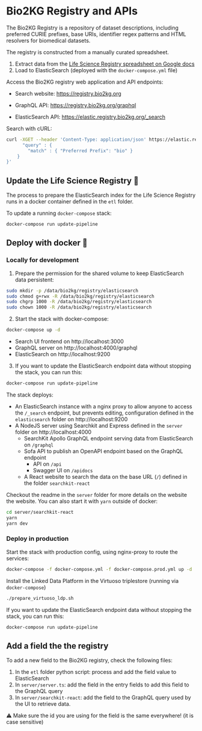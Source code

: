 # Bio2KG Registry and APIs

The Bio2KG Registry is a repository of dataset descriptions, including preferred CURIE prefixes, base URIs, identifier regex patterns and HTML resolvers for biomedical datasets.

The registry is constructed from a manually curated spreadsheet.

1. Extract data from the [Life Science Registry spreadsheet on Google docs](https://docs.google.com/spreadsheets/d/1c4DmQqTGS4ZvJU_Oq2MFnLk-3UUND6pWhuMoP8jgZhg/edit#gid=0)
2. Load to ElasticSearch (deployed with the `docker-compose.yml` file)

Access the Bio2KG registry web application and API endpoints:

* Search website: https://registry.bio2kg.org

* GraphQL API: https://registry.bio2kg.org/graphql

* ElasticSearch API: https://elastic.registry.bio2kg.org/_search

Search with cURL:

```bash
curl -XGET --header 'Content-Type: application/json' https://elastic.registry.bio2kg.org/prefixes/_search -d '{
      "query" : {
        "match" : { "Preferred Prefix": "bio" }
    }
}'
```

##  Update the Life Science Registry 🐍

The process to prepare the ElasticSearch index for the Life Science Registry runs in a docker container defined in the `etl` folder.

To update a running `docker-compose` stack:

```bash
docker-compose run update-pipeline
```

## Deploy with docker 🐳

### Locally for development

<!-- Password currently not used for ElasticSearch

Make sure you use the same password in the GitHub Actions secrets and for the docker compose deployment.

1. Add the ElasticSearch password to a `.env` file alongside the `docker-compose.yml`, for example with Bash:

```bash
echo "ELASTIC_PASSWORD=yourpassword" > .env
```

2. Generate the `.htpasswd` file with user/password for the nginx authentication over ElasticSearch defined in `elasticsearch/nginx.conf`:

```bash
htpasswd -Bbn elastic yourpassword > elasticsearch/.htpasswd
```

-->

1. Prepare the permission for the shared volume to keep ElasticSearch data persistent:

```bash
sudo mkdir -p /data/bio2kg/registry/elasticsearch
sudo chmod g+rwx -R /data/bio2kg/registry/elasticsearch
sudo chgrp 1000 -R /data/bio2kg/registry/elasticsearch
sudo chown 1000 -R /data/bio2kg/registry/elasticsearch
```

2. Start the stack with docker-compose:

```bash
docker-compose up -d
```

* Search UI frontend on http://localhost:3000
* GraphQL server on http://localhost:4000/graphql
* ElasticSearch on http://localhost:9200

3. If you want to update the ElasticSearch endpoint data without stopping the stack, you can run this:

```bash
docker-compose run update-pipeline
```

The stack deploys:

* An ElasticSearch instance with a nginx proxy to allow anyone to access the `/_search` endpoint, but prevents editing, configuration defined in the `elasticsearch` folder on http://localhost:9200
* A NodeJS server using Searchkit and Express defined in the `server` folder on http://localhost:4000
  * SearchKit Apollo GraphQL endpoint serving data from ElasticSearch on `/graphql`
  * Sofa API to publish an OpenAPI endpoint based on the GraphQL endpoint
    * API on `/api`
    * Swagger UI on `/apidocs`
  * A React website to search the data on the base URL (`/`) defined in the folder `searchkit-react`

Checkout the readme in the `server` folder for more details on the website the website. You can also start it with `yarn` outside of docker:

```bash
cd server/searchkit-react
yarn
yarn dev
```

### Deploy in production

Start the stack with production config, using nginx-proxy to route the services:

```bash
docker-compose -f docker-compose.yml -f docker-compose.prod.yml up -d
```

Install the Linked Data Platform in the Virtuoso triplestore (running via `docker-compose`)

```bash
./prepare_virtuoso_ldp.sh
```

If you want to update the ElasticSearch endpoint data without stopping the stack, you can run this:

```bash
docker-compose run update-pipeline
```

## Add a field the the registry

To add a new field to the Bio2KG registry, check the following files:

1. In the `etl` folder python script: process and add the field value to ElasticSearch
2. In `server/server.ts`: add the field in the entry fields to add this field to the GraphQL query
3. In `server/searchkit-react`: add the field to the GraphQL query used by the UI to retrieve data. 

⚠️ Make sure the id you are using for the field is the same everywhere! (it is case sensitive)
